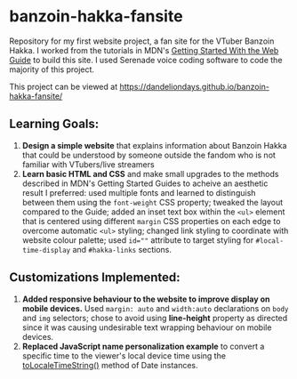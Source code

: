 # banzoin-hakka-fansite
Repository for my first website project, a fan site for the VTuber Banzoin Hakka. I worked from the tutorials in MDN's [Getting Started With the Web Guide](https://developer.mozilla.org/en-US/docs/Learn/Getting_started_with_the_web) to build this site. I used Serenade voice coding software to code the majority of this project. 

This project can be viewed at https://dandeliondays.github.io/banzoin-hakka-fansite/ 

## Learning Goals:
1. **Design a simple website** that explains information about Banzoin Hakka that could be understood by someone outside the fandom who is not familiar with VTubers/live streamers
2. **Learn basic HTML and CSS** and make small upgrades to the methods described in MDN's Getting Started Guides to acheive an aesthetic result I preferred: used multiple fonts and learned to distinguish between them using the `font-weight` CSS property; tweaked the layout compared to the Guide; added an inset text box within the `<ul>` element that is centered using different `margin` CSS properties on each edge to overcome automatic `<ul>` styling; changed link styling to coordinate with website colour palette; used `id=""` attribute to target styling for `#local-time-display` and `#hakka-links` sections.
## Customizations Implemented:
1. **Added responsive behaviour to the website to improve display on mobile devices.** Used `margin: auto` and `width:auto` declarations on `body` and `img` selectors; chose to avoid using **line-height** property as directed since it was causing undesirable text wrapping behaviour on mobile devices.
2. **Replaced JavaScript name personalization example** to convert a specific time to the viewer's local device time using the [toLocaleTimeString()](https://developer.mozilla.org/en-US/docs/Web/JavaScript/Reference/Global_Objects/Date/toLocaleTimeString) method of Date instances.
    
